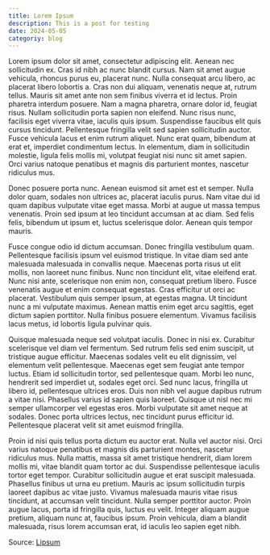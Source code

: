 ```yaml
---
title: Lorem Ipsum
description: This is a post for testing
date: 2024-05-05
categoriy: blog
---
```

Lorem ipsum dolor sit amet, consectetur adipiscing elit. Aenean nec sollicitudin ex. Cras id nibh ac nunc blandit cursus. Nam sit amet augue vehicula, rhoncus purus eu, placerat nunc. Nulla consequat arcu libero, ac placerat libero lobortis a. Cras non dui aliquam, venenatis neque at, rutrum tellus. Mauris sit amet ante non sem finibus viverra et id lectus. Proin pharetra interdum posuere. Nam a magna pharetra, ornare dolor id, feugiat risus. Nullam sollicitudin porta sapien non eleifend. Nunc risus nunc, facilisis eget viverra vitae, iaculis quis ipsum. Suspendisse faucibus elit quis cursus tincidunt. Pellentesque fringilla velit sed sapien sollicitudin auctor. Fusce vehicula lacus et enim rutrum aliquet. Nunc erat quam, bibendum at erat et, imperdiet condimentum lectus. In elementum, diam in sollicitudin molestie, ligula felis mollis mi, volutpat feugiat nisi nunc sit amet sapien. Orci varius natoque penatibus et magnis dis parturient montes, nascetur ridiculus mus.

Donec posuere porta nunc. Aenean euismod sit amet est et semper. Nulla dolor quam, sodales non ultrices ac, placerat iaculis purus. Nam vitae dui id quam dapibus vulputate vitae eget massa. Morbi at augue ut massa tempus venenatis. Proin sed ipsum at leo tincidunt accumsan at ac diam. Sed felis felis, bibendum ut ipsum et, luctus scelerisque dolor. Aenean quis tempor mauris.

Fusce congue odio id dictum accumsan. Donec fringilla vestibulum quam. Pellentesque facilisis ipsum vel euismod tristique. In vitae diam sed ante malesuada malesuada in convallis neque. Maecenas porta risus ut elit mollis, non laoreet nunc finibus. Nunc non tincidunt elit, vitae eleifend erat. Nunc nisi ante, scelerisque non enim non, consequat pretium libero. Fusce venenatis augue et enim consequat egestas. Cras efficitur ut orci ac placerat. Vestibulum quis semper ipsum, at egestas magna. Ut tincidunt nunc a mi vulputate maximus. Aenean mattis enim eget arcu sagittis, eget dictum sapien porttitor. Nulla finibus posuere elementum. Vivamus facilisis lacus metus, id lobortis ligula pulvinar quis.

Quisque malesuada neque sed volutpat iaculis. Donec in nisi ex. Curabitur scelerisque vel diam vel fermentum. Sed rutrum felis sed enim suscipit, ut tristique augue efficitur. Maecenas sodales velit eu elit dignissim, vel elementum velit pellentesque. Maecenas eget sem feugiat ante tempor luctus. Etiam id sollicitudin tortor, sed pellentesque quam. Morbi leo nunc, hendrerit sed imperdiet ut, sodales eget orci. Sed nunc lacus, fringilla ut libero id, pellentesque ultrices eros. Duis non nibh vel augue dapibus rutrum a vitae nisi. Phasellus varius id sapien quis laoreet. Quisque ut nisl nec mi semper ullamcorper vel egestas eros. Morbi vulputate sit amet neque at sodales. Donec porta ultrices lectus, nec tincidunt purus efficitur id. Pellentesque placerat velit sit amet euismod fringilla.

Proin id nisi quis tellus porta dictum eu auctor erat. Nulla vel auctor nisi. Orci varius natoque penatibus et magnis dis parturient montes, nascetur ridiculus mus. Nulla mattis, massa sit amet tristique hendrerit, diam lorem mollis mi, vitae blandit quam tortor ac dui. Suspendisse pellentesque iaculis tortor eget tempor. Curabitur sollicitudin augue et erat suscipit malesuada. Phasellus finibus ut urna eu pretium. Mauris ac ipsum sollicitudin turpis laoreet dapibus ac vitae justo. Vivamus malesuada mauris vitae risus tincidunt, at accumsan velit tincidunt. Nulla semper porttitor auctor. Proin augue lacus, porta id fringilla quis, luctus eu velit. Integer aliquam augue pretium, aliquam nunc at, faucibus ipsum. Proin vehicula, diam a blandit malesuada, risus lorem accumsan erat, id iaculis leo sapien eget nibh.

Source: [Lipsum](https://www.lipsum.com)
